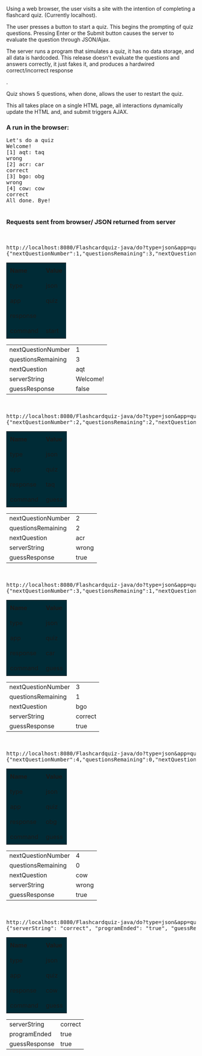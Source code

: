 <!DOCTYPE html>
<html lang="en">
<head>
  <meta charset="UTF-8">
  <meta name="viewport" content="width=device-width, initial-scale=1.0">
  <meta http-equiv="X-UA-Compatible" content="ie=edge">
  <title>Document</title>
</head>
<body>

<p>Using a web browser, the user visits a site with the intention of completing a flashcard quiz.  (Currently localhost).</p>

<p>The user presses a button to start a quiz.  This begins the prompting of quiz questions. Pressing Enter or the Submit button causes the server to evaluate the question through JSON/Ajax. </p> 

<p>The server runs a program that simulates a quiz, it has no data storage, and all data is hardcoded.  This release doesn't evaluate the questions and answers correctly, it just fakes it, and produces a hardwired correct/incorrect response</p>.

<p>Quiz shows 5 questions, when done, allows the user to restart the quiz.</p> 

<p>This all takes place on a single HTML page, all interactions dynamically update the HTML and, and submit triggers AJAX.</p>

<h3>A run in the browser:</h3>

  <pre>
Let's do a quiz
Welcome!
[1] aqt: taq
wrong
[2] acr: car
correct
[3] bgo: obg
wrong
[4] cow: cow
correct
All done. Bye!
  </pre>


<h3>Requests sent from browser/ JSON returned from server</h3>

<div style="margin-top: 50px;">
<pre>
http://localhost:8080/Flashcardquiz-java/do?type=json&app=quiz&response=&command=start
{"nextQuestionNumber":1,"questionsRemaining":3,"nextQuestion":"aqt","serverString":"Welcome!","guessResponse":"false"}
</pre>
</div>

<table><tbody><tr style="background-color: rgb(0, 43, 54);"><td style="padding: 10px;"><strong>Name</strong></td><td style="padding: 10px;"><strong>Value</strong></td></tr><tr style="background-color: rgb(0, 43, 54);"><td style="padding: 10px;">type</td><td style="padding: 10px;">json</td></tr><tr style="background-color: rgb(0, 43, 54);"><td style="padding: 10px;">app</td><td style="padding: 10px;">quiz</td></tr><tr style="background-color: rgb(0, 43, 54);"><td style="padding: 10px;">response</td><td style="padding: 10px;"></td></tr><tr style="background-color: rgb(0, 43, 54);"><td style="padding: 10px;">command</td><td style="padding: 10px;">start</td></tr></tbody></table>

<table><tbody><tr><td><div class="td_head">nextQuestionNumber</div></td><td><div class="td_row_even">1</div></td></tr><tr><td><div class="td_head">questionsRemaining</div></td><td><div class="td_row_even">3</div></td></tr><tr><td><div class="td_head">nextQuestion</div></td><td><div class="td_row_even">aqt</div></td></tr><tr><td><div class="td_head">serverString</div></td><td><div class="td_row_even">Welcome!</div></td></tr><tr><td><div class="td_head">guessResponse</div></td><td><div class="td_row_even">false</div></td></tr></tbody></table>


<div style="margin-top: 50px;">





<pre>
http://localhost:8080/Flashcardquiz-java/do?type=json&app=quiz&response=taq&command=guess
{"nextQuestionNumber":2,"questionsRemaining":2,"nextQuestion":"acr","serverString":"wrong","guessResponse":"true"}
</pre>






</div>

<table><tbody><tr style="background-color: rgb(0, 43, 54);"><td style="padding: 10px;"><strong>Name</strong></td><td style="padding: 10px;"><strong>Value</strong></td></tr><tr style="background-color: rgb(0, 43, 54);"><td style="padding: 10px;">type</td><td style="padding: 10px;">json</td></tr><tr style="background-color: rgb(0, 43, 54);"><td style="padding: 10px;">app</td><td style="padding: 10px;">quiz</td></tr><tr style="background-color: rgb(0, 43, 54);"><td style="padding: 10px;">response</td><td style="padding: 10px;">taq</td></tr><tr style="background-color: rgb(0, 43, 54);"><td style="padding: 10px;">command</td><td style="padding: 10px;">guess</td></tr></tbody></table>

<table><tbody><tr><td><div class="td_head">nextQuestionNumber</div></td><td><div class="td_row_even">2</div></td></tr><tr><td><div class="td_head">questionsRemaining</div></td><td><div class="td_row_even">2</div></td></tr><tr><td><div class="td_head">nextQuestion</div></td><td><div class="td_row_even">acr</div></td></tr><tr><td><div class="td_head">serverString</div></td><td><div class="td_row_even">wrong</div></td></tr><tr><td><div class="td_head">guessResponse</div></td><td><div class="td_row_even">true</div></td></tr></tbody></table>


<div style="margin-top: 50px;">





<pre>
http://localhost:8080/Flashcardquiz-java/do?type=json&app=quiz&response=car&command=guess
{"nextQuestionNumber":3,"questionsRemaining":1,"nextQuestion":"bgo","serverString":"correct","guessResponse":"true"}
</pre>






</div>

<table><tbody><tr style="background-color: rgb(0, 43, 54);"><td style="padding: 10px;"><strong>Name</strong></td><td style="padding: 10px;"><strong>Value</strong></td></tr><tr style="background-color: rgb(0, 43, 54);"><td style="padding: 10px;">type</td><td style="padding: 10px;">json</td></tr><tr style="background-color: rgb(0, 43, 54);"><td style="padding: 10px;">app</td><td style="padding: 10px;">quiz</td></tr><tr style="background-color: rgb(0, 43, 54);"><td style="padding: 10px;">response</td><td style="padding: 10px;">car</td></tr><tr style="background-color: rgb(0, 43, 54);"><td style="padding: 10px;">command</td><td style="padding: 10px;">guess</td></tr></tbody></table>

<table><tbody><tr><td><div class="td_head">nextQuestionNumber</div></td><td><div class="td_row_even">3</div></td></tr><tr><td><div class="td_head">questionsRemaining</div></td><td><div class="td_row_even">1</div></td></tr><tr><td><div class="td_head">nextQuestion</div></td><td><div class="td_row_even">bgo</div></td></tr><tr><td><div class="td_head">serverString</div></td><td><div class="td_row_even">correct</div></td></tr><tr><td><div class="td_head">guessResponse</div></td><td><div class="td_row_even">true</div></td></tr></tbody></table>


<div style="margin-top: 50px;">





<pre>
http://localhost:8080/Flashcardquiz-java/do?type=json&app=quiz&response=obg&command=guess
{"nextQuestionNumber":4,"questionsRemaining":0,"nextQuestion":"cow","serverString":"wrong","guessResponse":"true"}
</pre>






</div>

<table><tbody><tr style="background-color: rgb(0, 43, 54);"><td style="padding: 10px;"><strong>Name</strong></td><td style="padding: 10px;"><strong>Value</strong></td></tr><tr style="background-color: rgb(0, 43, 54);"><td style="padding: 10px;">type</td><td style="padding: 10px;">json</td></tr><tr style="background-color: rgb(0, 43, 54);"><td style="padding: 10px;">app</td><td style="padding: 10px;">quiz</td></tr><tr style="background-color: rgb(0, 43, 54);"><td style="padding: 10px;">response</td><td style="padding: 10px;">obg</td></tr><tr style="background-color: rgb(0, 43, 54);"><td style="padding: 10px;">command</td><td style="padding: 10px;">guess</td></tr></tbody></table>

<table><tbody><tr><td><div class="td_head">nextQuestionNumber</div></td><td><div class="td_row_even">4</div></td></tr><tr><td><div class="td_head">questionsRemaining</div></td><td><div class="td_row_even">0</div></td></tr><tr><td><div class="td_head">nextQuestion</div></td><td><div class="td_row_even">cow</div></td></tr><tr><td><div class="td_head">serverString</div></td><td><div class="td_row_even">wrong</div></td></tr><tr><td><div class="td_head">guessResponse</div></td><td><div class="td_row_even">true</div></td></tr></tbody></table>


<div style="margin-top: 50px;">





<pre>
http://localhost:8080/Flashcardquiz-java/do?type=json&app=quiz&response=cow&command=guess
{"serverString": "correct", "programEnded": "true", "guessResponse" : "true"}
</pre>






</div>

<table><tbody><tr style="background-color: rgb(0, 43, 54);"><td style="padding: 10px;"><strong>Name</strong></td><td style="padding: 10px;"><strong>Value</strong></td></tr><tr style="background-color: rgb(0, 43, 54);"><td style="padding: 10px;">type</td><td style="padding: 10px;">json</td></tr><tr style="background-color: rgb(0, 43, 54);"><td style="padding: 10px;">app</td><td style="padding: 10px;">quiz</td></tr><tr style="background-color: rgb(0, 43, 54);"><td style="padding: 10px;">response</td><td style="padding: 10px;">cow</td></tr><tr style="background-color: rgb(0, 43, 54);"><td style="padding: 10px;">command</td><td style="padding: 10px;">guess</td></tr></tbody></table>

<table><tbody><tr><td><div class="td_head">serverString</div></td><td><div class="td_row_even">correct</div></td></tr><tr><td><div class="td_head">programEnded</div></td><td><div class="td_row_even">true</div></td></tr><tr><td><div class="td_head">guessResponse</div></td><td><div class="td_row_even">true</div></td></tr></tbody></table>

</body>
</html>
